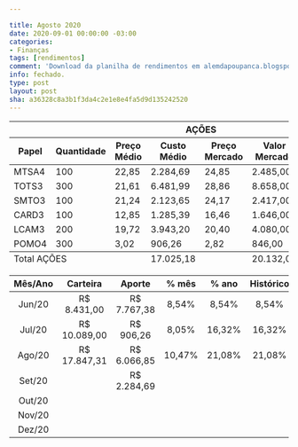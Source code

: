 ```yaml
---

title: Agosto 2020
date: 2020-09-01 00:00:00 -03:00
categories:
- Finanças
tags: [rendimentos]
comment: 'Download da planilha de rendimentos em alemdapoupanca.blogspot.com '
info: fechado.
type: post
layout: post
sha: a36328c8a3b1f3da4c2e1e8e4fa5d9d135242520
---
```


<table role="grid"><thead id="j_idt129:j_idt482:0:j_idt489_head"><tr><th id="j_idt129:j_idt482:0:j_idt489:j_idt492" class="ui-state-default tituloRowMobile" role="columnheader" aria-label="AÇÕES" colspan="8"><span class="ui-column-title">AÇÕES</span></th></tr><tr><th id="j_idt129:j_idt482:0:j_idt489:j_idt494" class="ui-state-default" role="columnheader" aria-label="Papel"><span class="ui-column-title">Papel</span></th><th id="j_idt129:j_idt482:0:j_idt489:j_idt495" class="ui-state-default" role="columnheader" aria-label="Quantidade"><span class="ui-column-title">Quantidade</span></th><th id="j_idt129:j_idt482:0:j_idt489:j_idt496" class="ui-state-default" role="columnheader" aria-label="Preço Médio"><span class="ui-column-title">Preço Médio</span></th><th id="j_idt129:j_idt482:0:j_idt489:j_idt497" class="ui-state-default" role="columnheader" aria-label="Custo Médio"><span class="ui-column-title">Custo Médio</span></th><th id="j_idt129:j_idt482:0:j_idt489:j_idt498" class="ui-state-default" role="columnheader" aria-label="Preço Mercado"><span class="ui-column-title">Preço Mercado</span></th><th id="j_idt129:j_idt482:0:j_idt489:j_idt499" class="ui-state-default" role="columnheader" aria-label="Valor Mercado"><span class="ui-column-title">Valor Mercado</span></th><th id="j_idt129:j_idt482:0:j_idt489:j_idt500" class="ui-state-default" role="columnheader" aria-label="% Retorno"><span class="ui-column-title">% Retorno</span></th><th id="j_idt129:j_idt482:0:j_idt489:j_idt501" class="ui-state-default" role="columnheader" aria-label="Retorno"><span class="ui-column-title">Retorno</span></th></tr></thead><tfoot id="j_idt129:j_idt482:0:j_idt489_foot"><tr><td class="ui-state-default" colspan="3">Total AÇÕES</td><td class="ui-state-default">17.025,18</td><td class="ui-state-default"></td><td class="ui-state-default">20.132,00</td><td class="ui-state-default">18,25%</td><td class="ui-state-default">3.106,82</td></tr></tfoot><tbody id="j_idt129:j_idt482:0:j_idt489_data" class="ui-datatable-data ui-widget-content"><tr data-ri="0" class="ui-widget-content ui-datatable-even" role="row"><td role="gridcell">MTSA4</td><td role="gridcell">100</td><td role="gridcell">22,85</td><td role="gridcell">2.284,69</td><td role="gridcell">24,85</td><td role="gridcell">2.485,00</td><td role="gridcell">8,77%</td><td role="gridcell">200,31</td></tr><tr data-ri="1" class="ui-widget-content ui-datatable-odd" role="row"><td role="gridcell">TOTS3</td><td role="gridcell">300</td><td role="gridcell">21,61</td><td role="gridcell">6.481,99</td><td role="gridcell">28,86</td><td role="gridcell">8.658,00</td><td role="gridcell">33,57%</td><td role="gridcell">2.176,01</td></tr><tr data-ri="2" class="ui-widget-content ui-datatable-even" role="row"><td role="gridcell">SMTO3</td><td role="gridcell">100</td><td role="gridcell">21,24</td><td role="gridcell">2.123,65</td><td role="gridcell">24,17</td><td role="gridcell">2.417,00</td><td role="gridcell">13,81%</td><td role="gridcell">293,35</td></tr><tr data-ri="3" class="ui-widget-content ui-datatable-odd" role="row"><td role="gridcell">CARD3</td><td role="gridcell">100</td><td role="gridcell">12,85</td><td role="gridcell">1.285,39</td><td role="gridcell">16,46</td><td role="gridcell">1.646,00</td><td role="gridcell">28,05%</td><td role="gridcell">360,61</td></tr><tr data-ri="4" class="ui-widget-content ui-datatable-even" role="row"><td role="gridcell">LCAM3</td><td role="gridcell">200</td><td role="gridcell">19,72</td><td role="gridcell">3.943,20</td><td role="gridcell">20,40</td><td role="gridcell">4.080,00</td><td role="gridcell">3,47%</td><td role="gridcell">136,80</td></tr><tr data-ri="5" class="ui-widget-content ui-datatable-odd" role="row"><td role="gridcell">POMO4</td><td role="gridcell">300</td><td role="gridcell">3,02</td><td role="gridcell">906,26</td><td role="gridcell">2,82</td><td role="gridcell">846,00</td><td role="gridcell">-6,65%</td><td role="gridcell">-60,26</td></tr></tbody></table>


| **Mês/Ano** | **Carteira**   | **Aporte**     | **% mês** | **% ano** | **Histórico** |
|:-----------:|:--------------:|:--------------:|:---------:|:---------:|:-------------:|
| Jun/20      |  R$ 8\.431,00  |  R$ 7\.767,38  | 8,54%     | 8,54%     | 8,54%         |
| Jul/20      |  R$ 10\.089,00  |  R$ 906,26     | 8,05%     | 16,32%    | 16,32%        |
| Ago/20     |  R$ 17\.847,31  |  R$ 6\.066,85  | 10,47%     | 21,08%     | 21,08%     |
| Set/20      |                |  R$ 2\.284,69  |           |           |               |
| Out/20      |                |                |           |           |               |
| Nov/20      |                |                |           |           |               |
| Dez/20      |                |                |           |           |               |
